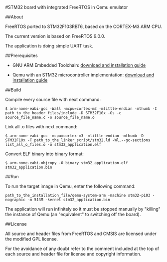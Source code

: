 #STM32 board with integrated FreeRTOS in Qemu emulator

##About

FreeRTOS ported to STM32F103RBT6, based on the CORTEX-M3 ARM CPU.

The current version is based on FreeRTOS 9.0.0. 

The application is doing simple UART task.

##Prerequisites

- GNU ARM Embedded Toolchain: [download and installation guide](https://launchpad.net/~terry.guo/+archive/ubuntu/gcc-arm-embedded)


- Qemu with an STM32 microcontroller implementation: [download and installation guide](https://github.com/beckus/qemu_stm32)

##Build

Compile every source file with next command:


`$ arm-none-eabi-gcc -Wall -mcpu=cortex-m3 -mlittle-endian -mthumb -I path_to_the_header_files/include -D STM32F10x -Os -c source_file_name.c -o source_file_name.o`

Link all .o files with next command:


`$ arm-none-eabi-gcc -mcpu=cortex-m3 -mlittle-endian -mthumb -D STM32F10x -T path_to_the_linker_script/stm32.ld -Wl,--gc-sections list_all_o_files.o -o stm32_application.elf`

Convert ELF binary into binary format:


`$ arm-none-eabi-objcopy -O binary stm32_application.elf stm32_application.bin`


##Run

To run the target image in Qemu, enter the following command:


`path_to_the_installation_file/qemu-system-arm -machine stm32-p103 -nographic -m 513M -kernel stm32_application.bin`

The application will run infinitely so it must be stopped manually by "killing" the instance of Qemu (an "equivalent" to switching off the board).

##License

All source and header files from FreeRTOS and CMSIS are licensed under the modified GPL license. 

For the avoidance of any doubt refer to the comment included at the top of each source and header file for license and copyright information.
